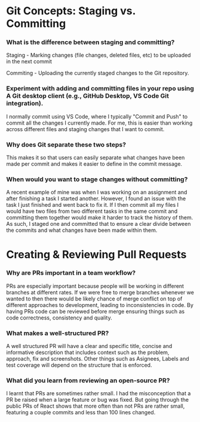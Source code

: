# Git Concepts: Staging vs. Committing
### What is the difference between staging and committing?
Staging - Marking changes (file changes, deleted files, etc) to be uploaded in the next commit

Commiting - Uploading the currently staged changes to the Git repository.

### Experiment with adding and committing files in your repo using A Git desktop client (e.g., GitHub Desktop, VS Code Git integration).
I normally commit using VS Code, where I typically "Commit and Push" to commit all the changes I currently made. For me, this is easier than working across different files and staging changes that I want to commit.

### Why does Git separate these two steps?
This makes it so that users can easily separate what changes have been made per commit and makes it easier to define in the commit message.

### When would you want to stage changes without committing?
A recent example of mine was when I was working on an assignment and after finishing a task I started another. However, I found an issue with the task I just finished and went back to fix it. If I then commit all my files I would have two files from two different tasks in the same commit and committing them together would make it harder to track the history of them. As such, I staged one and committed that to ensure a clear divide between the commits and what changes have been made within them.

# Creating & Reviewing Pull Requests
### Why are PRs important in a team workflow?
PRs are especially important because people will be working in different branches at different rates. If we were free to merge branches whenever we wanted to then there would be likely chance of merge conflict on top of different approaches to development, leading to inconsistencies in code. By having PRs code can be reviewed before merge ensuring things such as code correctness, consistency and quality. 

### What makes a well-structured PR?
A well structured PR will have a clear and specific title, concise and informative description that includes context such as the problem, approach, fix and screenshots. Other things such as Asignees, Labels and test coverage will depend on the structure that is enforced.

### What did you learn from reviewing an open-source PR?
I learnt that PRs are sometimes rather small. I had the misconception that a PR be raised when a large feature or bug was fixed. But going through the public PRs of React shows that more often than not PRs are rather small, featuring a couple commits and less than 100 lines changed.